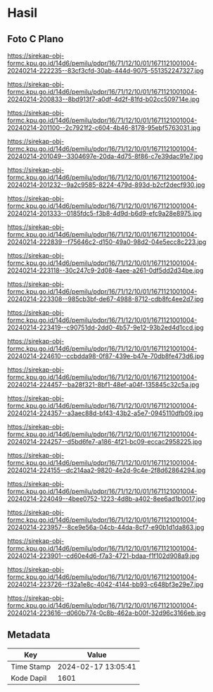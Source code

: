 # Hasil

## Foto C Plano

https://sirekap-obj-formc.kpu.go.id/14d6/pemilu/pdpr/16/71/12/10/01/1671121001004-20240214-222235--83cf3cfd-30ab-444d-9075-551352247327.jpg

https://sirekap-obj-formc.kpu.go.id/14d6/pemilu/pdpr/16/71/12/10/01/1671121001004-20240214-200833--8bd913f7-a0df-4d2f-81fd-b02cc509714e.jpg

https://sirekap-obj-formc.kpu.go.id/14d6/pemilu/pdpr/16/71/12/10/01/1671121001004-20240214-201100--2c7921f2-c604-4b46-8178-95ebf5763031.jpg

https://sirekap-obj-formc.kpu.go.id/14d6/pemilu/pdpr/16/71/12/10/01/1671121001004-20240214-201049--3304697e-20da-4d75-8f86-c7e39dac91e7.jpg

https://sirekap-obj-formc.kpu.go.id/14d6/pemilu/pdpr/16/71/12/10/01/1671121001004-20240214-201232--9a2c9585-8224-479d-893d-b2cf2decf930.jpg

https://sirekap-obj-formc.kpu.go.id/14d6/pemilu/pdpr/16/71/12/10/01/1671121001004-20240214-201333--0185fdc5-f3b8-4d9d-b6d9-efc9a28e8975.jpg

https://sirekap-obj-formc.kpu.go.id/14d6/pemilu/pdpr/16/71/12/10/01/1671121001004-20240214-222839--f75646c2-d150-49a0-98d2-04e5ecc8c223.jpg

https://sirekap-obj-formc.kpu.go.id/14d6/pemilu/pdpr/16/71/12/10/01/1671121001004-20240214-223118--30c247c9-2d08-4aee-a261-0df5dd2d34be.jpg

https://sirekap-obj-formc.kpu.go.id/14d6/pemilu/pdpr/16/71/12/10/01/1671121001004-20240214-223308--985cb3bf-de67-4988-8712-cdb8fc4ee2d7.jpg

https://sirekap-obj-formc.kpu.go.id/14d6/pemilu/pdpr/16/71/12/10/01/1671121001004-20240214-223419--c90751dd-2dd0-4b57-9e12-93b2ed4d1ccd.jpg

https://sirekap-obj-formc.kpu.go.id/14d6/pemilu/pdpr/16/71/12/10/01/1671121001004-20240214-224610--ccbdda98-0f87-439e-b47e-70db8fe473d6.jpg

https://sirekap-obj-formc.kpu.go.id/14d6/pemilu/pdpr/16/71/12/10/01/1671121001004-20240214-224457--ba28f321-8bf1-48ef-a04f-135845c32c5a.jpg

https://sirekap-obj-formc.kpu.go.id/14d6/pemilu/pdpr/16/71/12/10/01/1671121001004-20240214-224357--a3aec88d-bf43-43b2-a5e7-0945110dfb09.jpg

https://sirekap-obj-formc.kpu.go.id/14d6/pemilu/pdpr/16/71/12/10/01/1671121001004-20240214-224257--d5bd6fe7-a186-4f21-bc09-eccac2958225.jpg

https://sirekap-obj-formc.kpu.go.id/14d6/pemilu/pdpr/16/71/12/10/01/1671121001004-20240214-224155--dc214aa2-9820-4e2d-9c4e-2f8d62864294.jpg

https://sirekap-obj-formc.kpu.go.id/14d6/pemilu/pdpr/16/71/12/10/01/1671121001004-20240214-224049--4bee0752-1223-4d8b-a402-8ee6ad1b0017.jpg

https://sirekap-obj-formc.kpu.go.id/14d6/pemilu/pdpr/16/71/12/10/01/1671121001004-20240214-223957--8ce9e56a-04cb-44da-8cf7-e90b1d1da863.jpg

https://sirekap-obj-formc.kpu.go.id/14d6/pemilu/pdpr/16/71/12/10/01/1671121001004-20240214-223901--cd60e4d6-f7a3-4721-bdaa-f1f102d908a9.jpg

https://sirekap-obj-formc.kpu.go.id/14d6/pemilu/pdpr/16/71/12/10/01/1671121001004-20240214-223726--f32a1e8c-4042-4144-bb93-c648bf3e29e7.jpg

https://sirekap-obj-formc.kpu.go.id/14d6/pemilu/pdpr/16/71/12/10/01/1671121001004-20240214-223616--d060b774-0c8b-462a-b00f-32d96c3166eb.jpg


## Metadata

| Key        | Value               |
| ---------- | ------------------- |
| Time Stamp | 2024-02-17 13:05:41 |
| Kode Dapil | 1601                |



